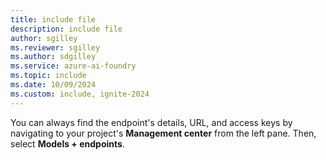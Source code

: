 ```yaml
---
title: include file
description: include file
author: sgilley
ms.reviewer: sgilley
ms.author: sdgilley
ms.service: azure-ai-foundry
ms.topic: include
ms.date: 10/09/2024
ms.custom: include, ignite-2024
---
```


You can always find the endpoint's details, URL, and access keys by navigating to your project's **Management center** from the left pane. Then, select **Models + endpoints**.
